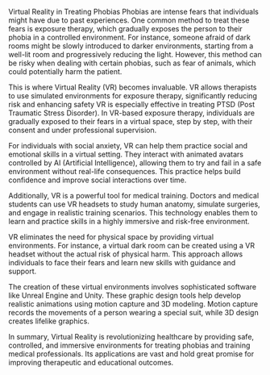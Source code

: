 Virtual Reality in Treating Phobias
Phobias are intense fears that individuals might have due to past experiences. One common method to treat these fears is exposure therapy, which gradually exposes the person to their phobia in a controlled environment. For instance, someone afraid of dark rooms might be slowly introduced to darker environments, starting from a well-lit room and progressively reducing the light. However, this method can be risky when dealing with certain phobias, such as fear of animals, which could potentially harm the patient.

This is where Virtual Reality (VR) becomes invaluable. VR allows therapists to use simulated environments for exposure therapy, significantly reducing risk and enhancing safety VR is especially effective in treating PTSD (Post Traumatic Stress Disorder). In VR-based exposure therapy, individuals are gradually exposed to their fears in a virtual space, step by step, with their consent and under professional supervision.

For individuals with social anxiety, VR can help them practice social and emotional skills in a virtual setting. They interact with animated avatars controlled by AI (Artificial Intelligence), allowing them to try and fail in a safe environment without real-life consequences. This practice helps build confidence and improve social interactions over time.

Additionally, VR is a powerful tool for medical training. Doctors and medical students can use VR headsets to study human anatomy, simulate surgeries, and engage in realistic training scenarios. This technology enables them to learn and practice skills in a highly immersive and risk-free environment.

VR eliminates the need for physical space by providing virtual environments. For instance, a virtual dark room can be created using a VR headset without the actual risk of physical harm. This approach allows individuals to face their fears and learn new skills with guidance and support.

The creation of these virtual environments involves sophisticated software like Unreal Engine and Unity. These graphic design tools help develop realistic animations using motion capture and 3D modeling. Motion capture records the movements of a person wearing a special suit, while 3D design creates lifelike graphics.

In summary, Virtual Reality is revolutionizing healthcare by providing safe, controlled, and immersive environments for treating phobias and training medical professionals. Its applications are vast and hold great promise for improving therapeutic and educational outcomes.